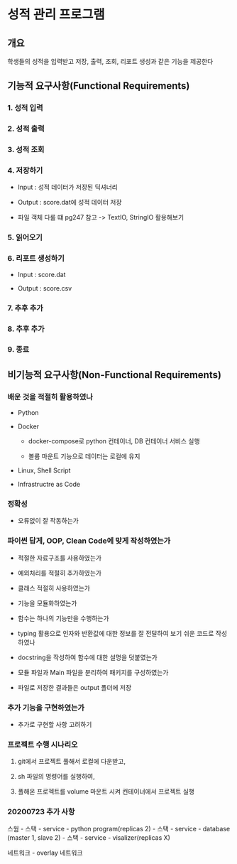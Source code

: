 # 성적 관리 프로그램  

## 개요  

학생들의 성적을 입력받고 저장, 출력, 조회, 리포트 생성과 같은 기능을 제공한다  

## 기능적 요구사항(Functional Requirements)  

### 1. 성적 입력  

### 2. 성적 출력  

### 3. 성적 조회  

### 4. 저장하기  

* Input : 성적 데이터가 저장된 딕셔너리  

* Output : score.dat에 성적 데이터 저장  

* 파일 객체 다룰 떄 pg247 참고 -> TextIO, StringIO 활용해보기  

### 5. 읽어오기  

### 6. 리포트 생성하기  

* Input : score.dat

* Output : score.csv  

### 7. 추후 추가  

### 8. 추후 추가  

### 9. 종료  

## 비기능적 요구사항(Non-Functional Requirements)  

### 배운 것을 적절히 활용하였나  

* Python  

* Docker  

  * docker-compose로 python 컨테이너, DB 컨테이너 서비스 실행  

  * 볼륨 마운트 기능으로 데이터는 로컬에 유지  

* Linux, Shell Script  

* Infrastructre as Code  

### 정확성

* 오류없이 잘 작동하는가  

### 파이썬 답게, OOP, Clean Code에 맞게 작성하였는가  

* 적절한 자료구조를 사용하였는가  

* 예외처리를 적절히 추가하였는가  

* 클래스 적절히 사용하였는가  

* 기능을 모듈화하였는가  

* 함수는 하나의 기능만을 수행하는가  

* typing 활용으로 인자와 반환값에 대한 정보를 잘 전달하여 보기 쉬운 코드로 작성하였나  

* docstring을 작성하여 함수에 대한 설명을 덧붙였는가  

* 모듈 파일과 Main 파일을 분리하여 패키지를 구성하였는가  

* 파일로 저장한 결과들은 output 폴더에 저장  

### 추가 기능을 구현하였는가  

* 추가로 구현할 사항 고려하기  

### 프로젝트 수행 시나리오  

1. git에서 프로젝트 풀해서 로컬에 다운받고,  

2. sh 파일의 명령어를 실행하여,  

3. 풀해온 프로젝트를 volume 마운트 시켜 컨테이너에서 프로젝트 실행  

### 20200723 추가 사항  

스웜 - 스택 - service - python program(replicas 2)
     - 스택 - service - database (master 1, slave 2)
     - 스택 - service - visalizer(replicas X)

네트워크 - overlay 네트워크  
